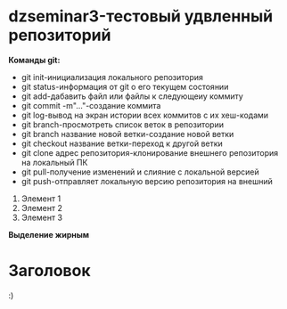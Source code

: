 # dzseminar3-тестовый удвленный репозиторий
__Команды git:__

* git init-инициализация локального репозитория
* git status-информация от git о его текущем состоянии
* git add-дабавить файл или файлы к следующеиу коммиту
* git commit -m"..."-создание коммита
* git log-вывод на экран истории всех коммитов с их хеш-кодами
* git branch-просмотреть список веток в репозитории
* git branch название новой ветки-создание новой ветки
* git checkout название ветки-переход к другой ветки
* git clone адрес репозитория-клонирование внешнего репозитория на локальный ПК
* git pull-получение изменений и слияние с локальной версией
* git push-отправляет локальную версию репозитория на внешний

1. Элемент 1
2. Элемент 2
3. Элемент 3

__Выделение жирным__

# Заголовок

:)